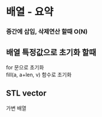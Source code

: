 # 배열 - 요약
### 중간에 삽입, 삭제연산 할때 O(N)
## 배열 특정값으로 초기화 할때
for 문으로 초기화  
fill(a, a+len, v) 함수로 초기화
## STL vector
가변 배열
